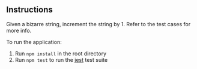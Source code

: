 ## Instructions

Given a bizarre string, increment the string by 1. Refer to the test cases for more info.

To run the application:
1. Run `npm install` in the root directory
2. Run `npm test` to run the [jest](https://jestjs.io/) test suite

